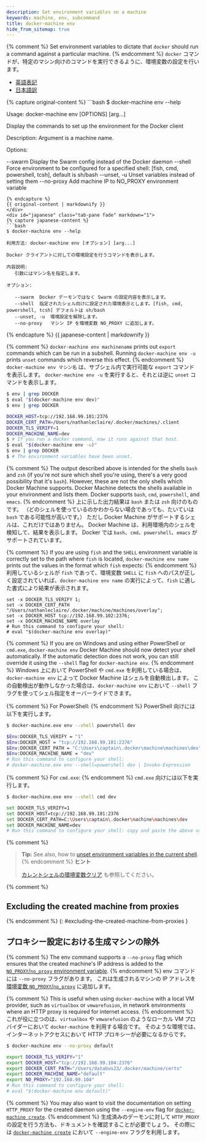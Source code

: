 ```yaml
---
description: Set environment variables on a machine
keywords: machine, env, subcommand
title: docker-machine env
hide_from_sitemap: true
---
```


{% comment %}
Set environment variables to dictate that `docker` should run a command against
a particular machine.
{% endcomment %}
`docker` コマンドが、特定のマシン向けのコマンドを実行できるように、環境変数の設定を行います。

<ul class="nav nav-tabs">
  <li class="active"><a data-toggle="tab" href="#origin">英語表記</a></li>
  <li><a data-toggle="tab" href="#japanese">日本語訳</a></li>
</ul>
<div class="tab-content">
  <div id="origin" class="tab-pane fade in active">
{% capture original-content %}
```bash
$ docker-machine env --help

Usage: docker-machine env [OPTIONS] [arg...]

Display the commands to set up the environment for the Docker client

Description:
   Argument is a machine name.

Options:

   --swarm	Display the Swarm config instead of the Docker daemon
   --shell 	Force environment to be configured for a specified shell: [fish, cmd, powershell, tcsh], default is sh/bash
   --unset, -u	Unset variables instead of setting them
   --no-proxy	Add machine IP to NO_PROXY environment variable
```
{% endcapture %}
{{ original-content | markdownify }}
</div>
<div id="japanese" class="tab-pane fade" markdown="1">
{% capture japanese-content %}
```bash
$ docker-machine env --help

利用方法: docker-machine env [オプション] [arg...]

Docker クライアントに対しての環境設定を行うコマンドを表示します。

内容説明:
   引数にはマシン名を指定します。

オプション:

   --swarm	Docker デーモンではなく Swarm の設定内容を表示します。
   --shell 	指定されたシェル向けに設定された環境表示とします。[fish, cmd, powershell, tcsh] デフォルトは sh/bash
   --unset, -u	環境設定を解除します。
   --no-proxy	マシン IP を環境変数 NO_PROXY に追加します。
```
{% endcapture %}
{{ japanese-content | markdownify }}
</div>
</div>

{% comment %}
`docker-machine env machinename` prints out `export` commands which can be
run in a subshell. Running `docker-machine env -u` prints `unset` commands
which reverse this effect.
{% endcomment %}
`docker-machine env マシン名` は、サブシェル内で実行可能な `export` コマンドを表示します。
`docker-machine env -u` を実行すると、それとは逆に `unset` コマンドを表示します。

```bash
$ env | grep DOCKER
$ eval "$(docker-machine env dev)"
$ env | grep DOCKER

DOCKER_HOST=tcp://192.168.99.101:2376
DOCKER_CERT_PATH=/Users/nathanleclaire/.docker/machines/.client
DOCKER_TLS_VERIFY=1
DOCKER_MACHINE_NAME=dev
$ # If you run a docker command, now it runs against that host.
$ eval "$(docker-machine env -u)"
$ env | grep DOCKER
$ # The environment variables have been unset.
```

{% comment %}
The output described above is intended for the shells `bash` and `zsh` (if
you're not sure which shell you're using, there's a very good possibility that
it's `bash`). However, these are not the only shells which Docker Machine
supports. Docker Machine detects the shells available in your environment and lists them.
Docker supports `bash`, `cmd`, `powershell`, and `emacs`.
{% endcomment %}
上に示した出力結果は `bash` または `zsh` 向けのものです。
（どのシェルを使っているのかわからない場合であっても、たいていは `bash` である可能性が高いです。）
ただし Docker Machine がサポートするシェルは、これだけではありません。
Docker Machine は、利用環境内のシェルを検知して、結果を表示します。
Docker では `bash`、`cmd`、`powershell`、`emacs` がサポートされています。

{% comment %}
If you are using `fish` and the `SHELL` environment variable is correctly set to
the path where `fish` is located, `docker-machine env name` prints out the
values in the format which `fish` expects:
{% endcomment %}
利用しているシェルが `fish` であって、環境変数 `SHELL` に `fish` へのパスが正しく設定されていれば、`docker-machine env name` の実行によって、`fish` に適した書式により結果が表示されます。

```fish
set -x DOCKER_TLS_VERIFY 1;
set -x DOCKER_CERT_PATH "/Users/nathanleclaire/.docker/machine/machines/overlay";
set -x DOCKER_HOST tcp://192.168.99.102:2376;
set -x DOCKER_MACHINE_NAME overlay
# Run this command to configure your shell:
# eval "$(docker-machine env overlay)"
```

{% comment %}
If you are on Windows and using either PowerShell or `cmd.exe`, `docker-machine env`
 Docker Machine should now detect your shell automatically. If the automatic detection does not work, you
 can still override it using the `--shell` flag for `docker-machine env`.
{% endcomment %}
Windows 上において PowerShell や `cmd.exe` を利用している場合は、`docker-machine env` によって Docker Machine はシェルを自動検出します。
この自動検出が動作しなかった場合は、`docker-machine env` において `--shell` フラグを使ってシェル指定をオーバーライドできます。

{% comment %}
For PowerShell:
{% endcomment %}
PowerShell 向けには以下を実行します。

```bash
$ docker-machine.exe env --shell powershell dev

$Env:DOCKER_TLS_VERIFY = "1"
$Env:DOCKER_HOST = "tcp://192.168.99.101:2376"
$Env:DOCKER_CERT_PATH = "C:\Users\captain\.docker\machine\machines\dev"
$Env:DOCKER_MACHINE_NAME = "dev"
# Run this command to configure your shell:
# docker-machine.exe env --shell=powershell dev | Invoke-Expression
```

{% comment %}
For `cmd.exe`:
{% endcomment %}
`cmd.exe` 向けには以下を実行します。

```bash
$ docker-machine.exe env --shell cmd dev

set DOCKER_TLS_VERIFY=1
set DOCKER_HOST=tcp://192.168.99.101:2376
set DOCKER_CERT_PATH=C:\Users\captain\.docker\machine\machines\dev
set DOCKER_MACHINE_NAME=dev
# Run this command to configure your shell: copy and paste the above values into your command prompt
```

{% comment %}
>**Tip:** See also, how to [unset environment variables in the current shell](../get-started.md#unset-environment-variables-in-the-current-shell).
{% endcomment %}
>**ヒント**
>
> [カレントシェルの環境変数クリア](../get-started.md#unset-environment-variables-in-the-current-shell) も参照してください。

{% comment %}
## Excluding the created machine from proxies
{% endcomment %}
{: #excluding-the-created-machine-from-proxies }
## プロキシー設定における生成マシンの除外

{% comment %}
The env command supports a `--no-proxy` flag which ensures that the created
machine's IP address is added to the [`NO_PROXY`/`no_proxy` environment
variable](https://wiki.archlinux.org/index.php/Proxy_settings).
{% endcomment %}
env コマンドには `--no-proxy` フラグがあります。
これは生成されるマシンの IP アドレスを [環境変数 `NO_PROXY`/`no_proxy`](https://wiki.archlinux.org/index.php/Proxy_settings) に追加します。

{% comment %}
This is useful when using `docker-machine` with a local VM provider, such as
`virtualbox` or `vmwarefusion`, in network environments where an HTTP proxy is
required for internet access.
{% endcomment %}
これが役に立つのは、`virtualbox` や `vmwarefusion` のようなローカル VM プロバイダーにおいて `docker-machine` を利用する場合です。
そのような環境では、インターネットアクセスにおいて HTTP プロキシーが必要になるからです。

```bash
$ docker-machine env --no-proxy default

export DOCKER_TLS_VERIFY="1"
export DOCKER_HOST="tcp://192.168.99.104:2376"
export DOCKER_CERT_PATH="/Users/databus23/.docker/machine/certs"
export DOCKER_MACHINE_NAME="default"
export NO_PROXY="192.168.99.104"
# Run this command to configure your shell:
# eval "$(docker-machine env default)"
```

{% comment %}
You may also want to visit the documentation on setting `HTTP_PROXY` for the
created daemon using the `--engine-env` flag for
[`docker-machine create`](create.md#specifying-configuration-options-for-the-created-docker-engine).
{% endcomment %}
生成済みのデーモンに対して `HTTP_PROXY` の設定を行う方法も、ドキュメントを確認することが必要でしょう。
その際には [`docker-machine create`](create.md#specifying-configuration-options-for-the-created-docker-engine) において `--engine-env` フラグを利用します。
